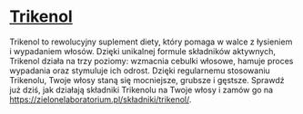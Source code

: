 # [Trikenol](https://zielonelaboratorium.pl/składniki/trikenol/)

Trikenol to rewolucyjny suplement diety, który pomaga w walce z łysieniem i wypadaniem włosów. Dzięki unikalnej formule składników aktywnych, Trikenol działa na trzy poziomy: wzmacnia cebulki włosowe, hamuje proces wypadania oraz stymuluje ich odrost. Dzięki regularnemu stosowaniu Trikenolu, Twoje włosy staną się mocniejsze, grubsze i gęstsze. Sprawdź już dziś, jak działają składniki Trikenolu na Twoje włosy i zamów go na https://zielonelaboratorium.pl/składniki/trikenol/.